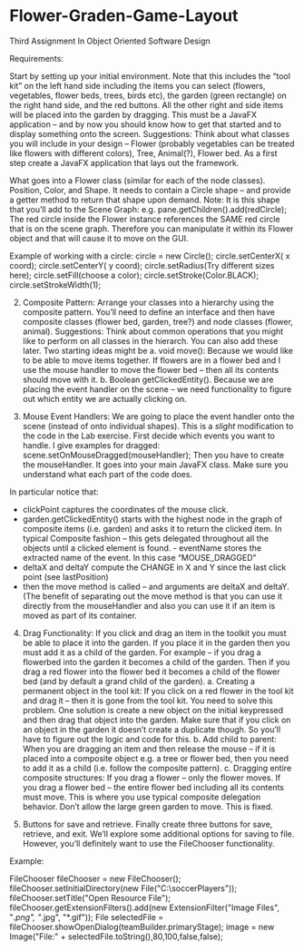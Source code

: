 # Flower-Graden-Game-Layout

Third Assignment In Object Oriented Software Design

Requirements:

Start by setting up your initial environment. Note that this includes the “tool kit” on the left hand side including the items you can select (flowers, vegetables, flower beds, trees, birds etc), the garden (green rectangle) on the right hand side, and the red buttons. All the other right and side items will be placed into the garden by dragging. This must be a JavaFX application – and by now you should know how to get that started and to display something onto the screen. Suggestions: Think about what classes you will include in your design – Flower (probably vegetables can be treated like flowers with different colors), Tree, Animal(?), Flower bed. As a first step create a JavaFX application that lays out the framework.

What goes into a Flower class (similar for each of the node classes). Position, Color, and Shape. It needs to contain a Circle shape – and provide a getter method to return that shape upon demand. Note: It is this shape that you’ll add to the Scene Graph: e.g. pane.getChildren().add(redCircle); The red circle inside the Flower instance references the SAME red circle that is on the scene graph. Therefore you can manipulate it within its Flower object and that will cause it to move on the GUI.

Example of working with a circle: circle = new Circle();
circle.setCenterX( x coord);
circle.setCenterY( y coord);
circle.setRadius(Try different sizes here);
circle.setFill(choose a color);
circle.setStroke(Color.BLACK);
circle.setStrokeWidth(1);

2. Composite Pattern: Arrange your classes into a hierarchy using the composite pattern. You’ll need to define an interface and then have composite classes (flower bed, garden, tree?) and node classes (flower, animal). Suggestions: Think about common operations that you might like to perform on all classes in the hierarch. You can also add these later. Two starting ideas might be
a. void move(): Because we would like to be able to move items together. If flowers are in a flower bed and I use the mouse handler to move the flower bed – then all its contents
should move with it.
b. Boolean getClickedEntity(). Because we are placing the event handler on the scene – we need functionality to figure out which entity we are actually clicking on.

3. Mouse Event Handlers: We are going to place the event handler onto the scene (instead of onto individual shapes). This is a *slight* modification to the code in the Lab exercise. First decide which events you want to handle. I give examples for dragged:
scene.setOnMouseDragged(mouseHandler);
Then you have to create the mouseHandler. It goes into your main JavaFX class. Make sure you understand what each part of the code does.

In particular notice that:
- clickPoint captures the coordinates of the mouse click.
- garden.getClickedEntity() starts with the highest node in the graph of composite items (i.e. garden) and asks it to return the clicked item. In typical Composite fashion – this gets delegated throughout all the objects until a clicked element is found. - eventName stores the extracted name of the event. In this case “MOUSE_DRAGGED”
- deltaX and deltaY compute the CHANGE in X and Y since the last click point (see lastPosition)
- then the move method is called – and arguments are deltaX and deltaY. (The benefit of separating out the move method is that you can use it directly from the mouseHandler and also you can use it if an item is moved as part of its container.

4. Drag Functionality: If you click and drag an item in the toolkit you must be able to place it into the garden. If you place it in the garden then you must add it as a child of the garden. For example – if you drag a
flowerbed into the garden it becomes a child of the garden. Then if you drag a red flower into the flower bed it becomes a child of the flower bed (and by default a grand child of the garden).
a. Creating a permanent object in the tool kit: If you click on a red flower in the tool kit and drag it – then it is gone from the tool kit. You need to solve this problem. One solution is create a new object on the initial keypressed and then drag that object into the garden. Make sure that if you click on an object in the garden it doesn’t create a duplicate though. So you’ll have to figure out the logic and code for this.
b. Add child to parent: When you are dragging an item and then release the mouse – if it is placed into a composite object e.g. a tree or flower bed, then you need to add it as a child (i.e. follow the composite pattern).
c. Dragging entire composite structures: If you drag a flower – only the flower moves. If you drag a flower bed – the entire flower bed including all its contents must move. This is where you use typical composite delegation behavior. Don’t allow the large green garden to move. This is fixed.

5. Buttons for save and retrieve.
Finally create three buttons for save, retrieve, and exit. We’ll explore some additional options for saving to file. However, you’ll definitely want to use the FileChooser functionality.

Example:

FileChooser fileChooser = new FileChooser();
fileChooser.setInitialDirectory(new File("C:\\soccerPlayers"));
fileChooser.setTitle("Open Resource File");
fileChooser.getExtensionFilters().add(new ExtensionFilter("Image Files", "*.png", "*.jpg", "*.gif"));
File selectedFile = fileChooser.showOpenDialog(teamBuilder.primaryStage);
image = new Image("File:" + selectedFile.toString(),80,100,false,false);
